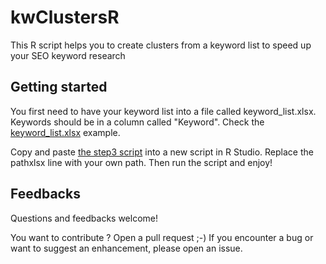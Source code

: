 # kwClustersR
This R script helps you to create clusters from a keyword list to speed up your SEO keyword research

## Getting started
You first need to have your keyword list into a file called keyword_list.xlsx. Keywords should be in a column called "Keyword".
Check the [keyword_list.xlsx](https://github.com/remibacha/kwClustersR/blob/master/keyword_list.xlsx?raw=true) example.

Copy and paste [the step3 script](https://github.com/remibacha/kwClustersR/blob/master/step3.R) into a new script in R Studio.
Replace the pathxlsx line with your own path.
Then run the script and enjoy!


## Feedbacks
Questions and feedbacks welcome!

You want to contribute ? Open a pull request ;-) If you encounter a bug or want to suggest an enhancement, please open an issue.

